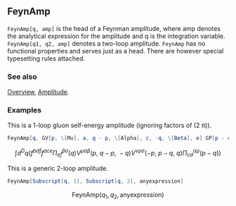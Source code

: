 ## FeynAmp

`FeynAmp[q, amp]` is the head of a Feynman amplitude, where amp denotes the analytical expression for the amplitude and q is the integration variable. `FeynAmp[q1, q2, amp]` denotes a two-loop amplitude. `FeynAmp` has no functional properties and serves just as a head. There are however special typesetting rules attached.

### See also

[Overview](Extra/FeynCalc.md), [Amplitude](Amplitude.md).

### Examples

This is a 1-loop gluon self-energy amplitude (ignoring factors of (2 π)).

```mathematica
FeynAmp[q, GV[p, \[Mu], a, q - p, \[Alpha], c, -q, \[Beta], e] GP[p - q, \[Alpha], c, \[Rho], d] GV[-p, \[Nu], b, p - q, \[Rho], d, q, \[Sigma], f] GP[q, \[Beta], e, \[Sigma], f]]
```

$$\int d^Dq\left(f^{bdf} f^{ace} \Pi _{ef}^{\beta \sigma }(q) V^{\mu \alpha \beta }(p\text{, }q-p\text{, }-q) V^{\nu \rho \sigma }(-p\text{, }p-q\text{, }q) \Pi _{cd}^{\alpha \rho }(p-q)\right)$$

This is a generic 2-loop amplitude.

```mathematica
FeynAmp[Subscript[q, 1], Subscript[q, 2], anyexpression]
```

$$\text{FeynAmp}\left(q_1,q_2,\text{anyexpression}\right)$$
